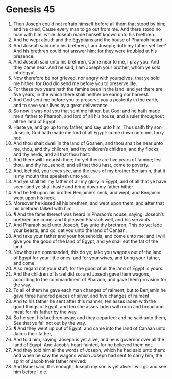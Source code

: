 ﻿# Genesis 45
1. Then Joseph could not refrain himself before all them that stood by him; and he cried, Cause every man to go out from me. And there stood no man with him, while Joseph made himself known unto his brethren. 
2. And he wept aloud: and the Egyptians and the house of Pharaoh heard. 
3. And Joseph said unto his brethren, I am Joseph; doth my father yet live? And his brethren could not answer him; for they were troubled at his presence. 
4. And Joseph said unto his brethren, Come near to me, I pray you. And they came near. And he said, I am Joseph your brother, whom ye sold into Egypt. 
5. Now therefore be not grieved, nor angry with yourselves, that ye sold me hither: for God did send me before you to preserve life. 
6. For these two years hath the famine been in the land: and yet there are five years, in the which there shall neither be earing nor harvest. 
7. And God sent me before you to preserve you a posterity in the earth, and to save your lives by a great deliverance. 
8. So now it was not you that sent me hither, but God: and he hath made me a father to Pharaoh, and lord of all his house, and a ruler throughout all the land of Egypt. 
9. Haste ye, and go up to my father, and say unto him, Thus saith thy son Joseph, God hath made me lord of all Egypt: come down unto me, tarry not: 
10. And thou shalt dwell in the land of Goshen, and thou shalt be near unto me, thou, and thy children, and thy children’s children, and thy flocks, and thy herds, and all that thou hast: 
11. And there will I nourish thee; for yet there are five years of famine; lest thou, and thy household, and all that thou hast, come to poverty. 
12. And, behold, your eyes see, and the eyes of my brother Benjamin, that it is my mouth that speaketh unto you. 
13. And ye shall tell my father of all my glory in Egypt, and of all that ye have seen; and ye shall haste and bring down my father hither. 
14. And he fell upon his brother Benjamin’s neck, and wept; and Benjamin wept upon his neck. 
15. Moreover he kissed all his brethren, and wept upon them: and after that his brethren talked with him. 
16. ¶ And the fame thereof was heard in Pharaoh’s house, saying, Joseph’s brethren are come: and it pleased Pharaoh well, and his servants. 
17. And Pharaoh said unto Joseph, Say unto thy brethren, This do ye; lade your beasts, and go, get you unto the land of Canaan; 
18. And take your father and your households, and come unto me: and I will give you the good of the land of Egypt, and ye shall eat the fat of the land. 
19. Now thou art commanded, this do ye; take you wagons out of the land of Egypt for your little ones, and for your wives, and bring your father, and come. 
20. Also regard not your stuff; for the good of all the land of Egypt is yours. 
21. And the children of Israel did so: and Joseph gave them wagons, according to the commandment of Pharaoh, and gave them provision for the way. 
22. To all of them he gave each man changes of raiment; but to Benjamin he gave three hundred pieces of silver, and five changes of raiment. 
23. And to his father he sent after this manner; ten asses laden with the good things of Egypt, and ten she asses laden with corn and bread and meat for his father by the way. 
24. So he sent his brethren away, and they departed: and he said unto them, See that ye fall not out by the way. 
25. ¶ And they went up out of Egypt, and came into the land of Canaan unto Jacob their father, 
26. And told him, saying, Joseph is yet alive, and he is governor over all the land of Egypt. And Jacob’s heart fainted, for he believed them not. 
27. And they told him all the words of Joseph, which he had said unto them: and when he saw the wagons which Joseph had sent to carry him, the spirit of Jacob their father revived: 
28. And Israel said, It is enough; Joseph my son is yet alive: I will go and see him before I die. 
